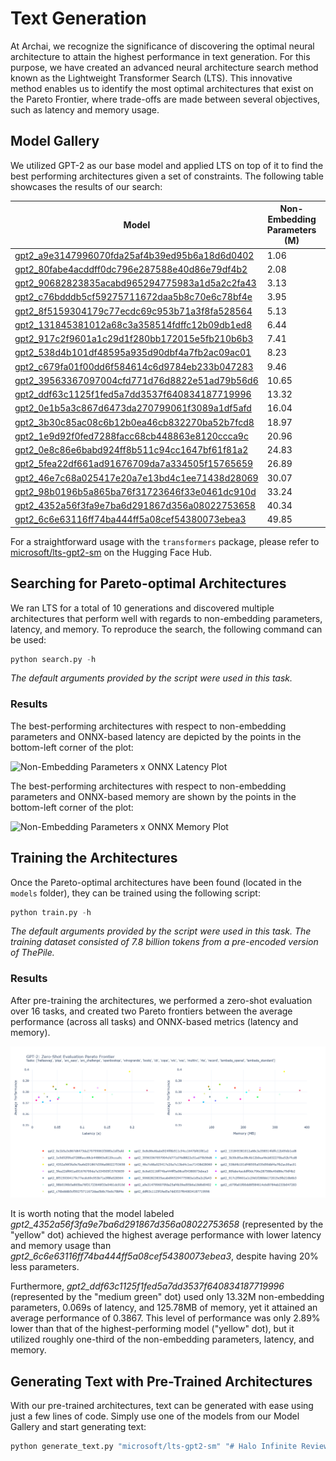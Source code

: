 # Text Generation

At Archai, we recognize the significance of discovering the optimal neural architecture to attain the highest performance in text generation. For this purpose, we have created an advanced neural architecture search method known as the Lightweight Transformer Search (LTS). This innovative method enables us to identify the most optimal architectures that exist on the Pareto Frontier, where trade-offs are made between several objectives, such as latency and memory usage.

## Model Gallery

We utilized GPT-2 as our base model and applied LTS on top of it to find the best performing architectures given a set of constraints. The following table showcases the results of our search:

| Model | Non-Embedding Parameters (M) | Latency (s) | Memory (MB) |
| - | - | - | - |
[gpt2_a9e3147996070fda25af4b39ed95b6a18d6d0402](https://huggingface.co/microsoft/lts-gpt2-sm/tree/main/gpt2_a9e3147996070fda25af4b39ed95b6a18d6d0402) | 1.06 | 0.008 | 29.06
[gpt2_80fabe4acddff0dc796e287588e40d86e79df4b2](https://huggingface.co/microsoft/lts-gpt2-sm/tree/main/gpt2_80fabe4acddff0dc796e287588e40d86e79df4b2) | 2.08 | 0.013 | 45.46
[gpt2_90682823835acabd965294775983a1d5a2c2fa43](https://huggingface.co/microsoft/lts-gpt2-sm/tree/main/gpt2_90682823835acabd965294775983a1d5a2c2fa43) | 3.13 | 0.021 | 74.50
[gpt2_c76bdddb5cf59275711672daa5b8c70e6c78bf4e](https://huggingface.co/microsoft/lts-gpt2-sm/tree/main/gpt2_c76bdddb5cf59275711672daa5b8c70e6c78bf4e) | 3.95 | 0.024 | 77.62
[gpt2_8f5159304179c77ecdc69c953b71a3f8fa528564](https://huggingface.co/microsoft/lts-gpt2-sm/tree/main/gpt2_8f5159304179c77ecdc69c953b71a3f8fa528564) | 5.13 | 0.030 | 94.64
[gpt2_131845381012a68c3a358514fdffc12b09db1ed8](https://huggingface.co/microsoft/lts-gpt2-sm/tree/main/gpt2_131845381012a68c3a358514fdffc12b09db1ed8) | 6.44 | 0.036 | 112.16
[gpt2_917c2f9601a1c29d1f280bb172015e5fb210b6b3](https://huggingface.co/microsoft/lts-gpt2-sm/tree/main/gpt2_917c2f9601a1c29d1f280bb172015e5fb210b6b3) | 7.41 | 0.042 | 90.76
[gpt2_538d4b101df48595a935d90dbf4a7fb2ac09ac01](https://huggingface.co/microsoft/lts-gpt2-sm/tree/main/gpt2_538d4b101df48595a935d90dbf4a7fb2ac09ac01) | 8.23 | 0.047 | 93.88
[gpt2_c679fa01f00dd6f584614c6d9784eb233b047283](https://huggingface.co/microsoft/lts-gpt2-sm/tree/main/gpt2_c679fa01f00dd6f584614c6d9784eb233b047283) | 9.46 | 0.053 | 148.71
[gpt2_39563367097004cfd771d76d8822e51ad79b56d6](https://huggingface.co/microsoft/lts-gpt2-sm/tree/main/gpt2_39563367097004cfd771d76d8822e51ad79b56d6) | 10.65 | 0.051 | 190.77
[gpt2_ddf63c1125f1fed5a7dd3537f640834187719996](https://huggingface.co/microsoft/lts-gpt2-sm/tree/main/gpt2_ddf63c1125f1fed5a7dd3537f640834187719996) | 13.32 | 0.069 | 125.78
[gpt2_0e1b5a3c867d6473da270799061f3089a1df5afd](https://huggingface.co/microsoft/lts-gpt2-sm/tree/main/gpt2_0e1b5a3c867d6473da270799061f3089a1df5afd) | 16.04 | 0.084 | 173.74
[gpt2_3b30c85ac08c6b12b0ea46cb832270ba52b7fcd8](https://huggingface.co/microsoft/lts-gpt2-sm/tree/main/gpt2_3b30c85ac08c6b12b0ea46cb832270ba52b7fcd8) | 18.97 | 0.096 | 209.94
[gpt2_1e9d92f0fed7288facc68cb448863e8120ccca9c](https://huggingface.co/microsoft/lts-gpt2-sm/tree/main/gpt2_1e9d92f0fed7288facc68cb448863e8120ccca9c) | 20.96 | 0.105 | 217.50
[gpt2_0e8c86e6babd924ff8b511c94cc1647bf61f81a2](https://huggingface.co/microsoft/lts-gpt2-sm/tree/main/gpt2_0e8c86e6babd924ff8b511c94cc1647bf61f81a2) | 24.83 | 0.121 | 244.77
[gpt2_5fea22df661ad91676709da7a334505f15765659](https://huggingface.co/microsoft/lts-gpt2-sm/tree/main/gpt2_5fea22df661ad91676709da7a334505f15765659) | 26.89 | 0.131 | 252.65
[gpt2_46e7c68a025417e20a7e13bd4c1ee71438d28069](https://huggingface.co/microsoft/lts-gpt2-sm/tree/main/gpt2_46e7c68a025417e20a7e13bd4c1ee71438d28069) | 30.07 | 0.146 | 252.23
[gpt2_98b0196b5a865ba76f31723646f33e0461dc910d](https://huggingface.co/microsoft/lts-gpt2-sm/tree/main/gpt2_98b0196b5a865ba76f31723646f33e0461dc910d) | 33.24 | 0.160 | 314.39
[gpt2_4352a56f3fa9e7ba6d291867d356a08022753658](https://huggingface.co/microsoft/lts-gpt2-sm/tree/main/gpt2_4352a56f3fa9e7ba6d291867d356a08022753658) | 40.34 | 0.195 | 328.88
[gpt2_6c6e63116ff74ba444ff5a08cef54380073ebea3](https://huggingface.co/microsoft/lts-gpt2-sm/tree/main/gpt2_6c6e63116ff74ba444ff5a08cef54380073ebea3) | 49.85 | 0.230 | 377.68

For a straightforward usage with the `transformers` package, please refer to [microsoft/lts-gpt2-sm](https://huggingface.co/microsoft/lts-gpt2-sm) on the Hugging Face Hub.

## Searching for Pareto-optimal Architectures

We ran LTS for a total of 10 generations and discovered multiple architectures that perform well with regards to non-embedding parameters, latency, and memory. To reproduce the search, the following command can be used:

```python
python search.py -h
```

*The default arguments provided by the script were used in this task.*

### Results

The best-performing architectures with respect to non-embedding parameters and ONNX-based latency are depicted by the points in the bottom-left corner of the plot:

![Non-Embedding Parameters x ONNX Latency Plot](assets/pareto_non_embedding_params_vs_onnx_latency.png)

The best-performing architectures with respect to non-embedding parameters and ONNX-based memory are shown by the points in the bottom-left corner of the plot:

![Non-Embedding Parameters x ONNX Memory Plot](assets/pareto_non_embedding_params_vs_onnx_memory.png)

## Training the Architectures

Once the Pareto-optimal architectures have been found (located in the `models` folder), they can be trained using the following script:

```python
python train.py -h
```

*The default arguments provided by the script were used in this task. The training dataset consisted of 7.8 billion tokens from a pre-encoded version of ThePile.*

### Results

After pre-training the architectures, we performed a zero-shot evaluation over 16 tasks, and created two Pareto frontiers between the average performance (across all tasks) and ONNX-based metrics (latency and memory).

![GPT-2: Zero-Shot Evaluation Pareto Frontier](assets/pareto_zero_shot_eval.png)

It is worth noting that the model labeled *gpt2_4352a56f3fa9e7ba6d291867d356a08022753658* (represented by the "yellow" dot) achieved the highest average performance with lower latency and memory usage than *gpt2_6c6e63116ff74ba444ff5a08cef54380073ebea3*, despite having 20% less parameters.

Furthermore, *gpt2_ddf63c1125f1fed5a7dd3537f640834187719996* (represented by the "medium green" dot) used only 13.32M non-embedding parameters, 0.069s of latency, and 125.78MB of memory, yet it attained an average performance of 0.3867. This level of performance was only 2.89% lower than that of the highest-performing model ("yellow" dot), but it utilized roughly one-third of the non-embedding parameters, latency, and memory.

## Generating Text with Pre-Trained Architectures

With our pre-trained architectures, text can be generated with ease using just a few lines of code. Simply use one of the models from our Model Gallery and start generating text:

```python
python generate_text.py "microsoft/lts-gpt2-sm" "# Halo Infinite Review" --pre_trained_model_subfolder "gpt2_ddf63c1125f1fed5a7dd3537f640834187719996"
```
